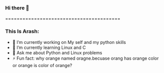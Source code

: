 ### Hi there 👋

========================================

### This Is Arash:


- 🔭 I’m currently working on My self and my python skills
- 🌱 I’m currently learning Linux and C
- 💬 Ask me about Python and Linux problems
- ⚡ Fun fact: why orange named oragne.becuase orang has orange color or orange is color of orange?
